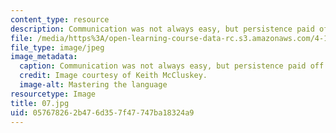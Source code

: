 ```yaml
---
content_type: resource
description: Communication was not always easy, but persistence paid off.
file: /media/https%3A/open-learning-course-data-rc.s3.amazonaws.com/4-170-ecuador-workshop-fall-2006/057678262b476d357f47747ba18324a9_07.jpg
file_type: image/jpeg
image_metadata:
  caption: Communication was not always easy, but persistence paid off.
  credit: Image courtesy of Keith McCluskey.
  image-alt: Mastering the language
resourcetype: Image
title: 07.jpg
uid: 05767826-2b47-6d35-7f47-747ba18324a9
---
```


